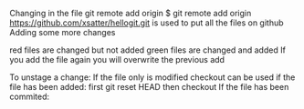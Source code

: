 Changing in the file
git remote add origin 
$ git remote add origin https://github.com/xsatter/hellogit.git
is used to put all the files on github 
Adding some more changes

red files are changed but not added 
green files are changed and added
If you add the file again you will overwrite the previous add

To unstage a change:
	If the file only is modified checkout can be used
	if the file has been added: first git reset HEAD <filename>
	then checkout
	If the file has been commited:
	
 

